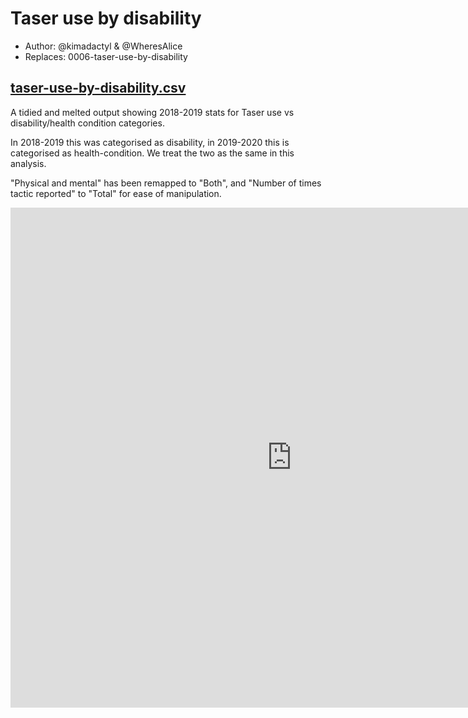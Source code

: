 # Taser use by disability

- Author: @kimadactyl & @WheresAlice
- Replaces: 0006-taser-use-by-disability

## [taser-use-by-disability.csv](taser-use-by-disability.csv)

A tidied and melted output showing 2018-2019 stats for Taser use vs disability/health condition categories.

In 2018-2019 this was categorised as disability, in 2019-2020 this is categorised as health-condition.  We treat the two as the same in this analysis.

"Physical and mental" has been remapped to "Both", and "Number of times tactic reported" to "Total" for ease of manipulation.

<iframe style="border-style: none;" src="https://csv.resistancelab.network/#/analysis/0012-taser-use-by-disability-health-condition/taser-use-by-disability-health-condition.csv" height="800" width="900"></iframe>
